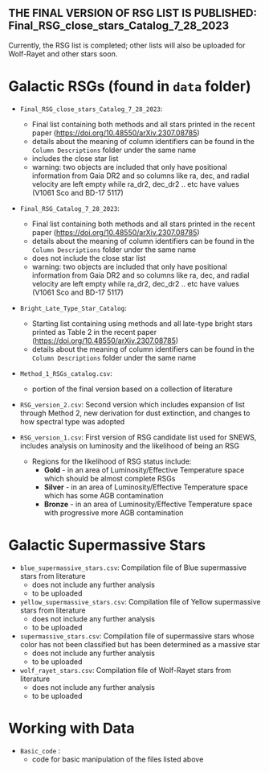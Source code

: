 ## 
## **THE FINAL VERSION OF RSG LIST IS PUBLISHED: Final_RSG_close_stars_Catalog_7_28_2023**
Currently, the RSG list is completed; other lists will also be uploaded for Wolf-Rayet and other stars soon.

# Galactic RSGs (found in `data` folder)
- `Final_RSG_close_stars_Catalog_7_28_2023`:
    - Final list containing both methods and all stars printed in the recent paper (https://doi.org/10.48550/arXiv.2307.08785)
    - details about the meaning of column identifiers can be found in the `Column Descriptions` folder under the same name
    - includes the close star list
    - warning: two objects are included that only have positional information from Gaia DR2 and so columns like ra, dec, and radial velocity are left empty while ra_dr2, dec_dr2 .. etc have values (V1061 Sco and BD-17 5117)
- `Final_RSG_Catalog_7_28_2023`:
    - Final list containing both methods and all stars printed in the recent paper (https://doi.org/10.48550/arXiv.2307.08785)
    - details about the meaning of column identifiers can be found in the `Column Descriptions` folder under the same name
    - does not include the close star list
    - warning: two objects are included that only have positional information from Gaia DR2 and so columns like ra, dec, and radial velocity are left empty while ra_dr2, dec_dr2 .. etc have values (V1061 Sco and BD-17 5117)
- `Bright_Late_Type_Star_Catalog`:
    - Starting list containing using methods and all late-type bright stars printed  as Table 2 in the recent paper (https://doi.org/10.48550/arXiv.2307.08785)
    - details about the meaning of column identifiers can be found in the `Column Descriptions` folder under the same name

- `Method_1_RSGs_catalog.csv`: 
   - portion of the final version based on a collection of literature 

- `RSG_version_2.csv`: Second version which includes expansion of list through Method 2, new derivation for dust extinction, and changes to how spectral type was adopted
   
- `RSG_version_1.csv`: First version of RSG candidate list used for SNEWS, includes analysis on luminosity and the likelihood of being an RSG
   - Regions for the likelihood of RSG status include: 
      - **Gold** - in an area of Luminosity/Effective Temperature space which should be almost complete RSGs
      - **Silver** - in an area of Luminosity/Effective Temperature space which has some AGB contamination
      - **Bronze** - in an area of Luminosity/Effective Temperature space with progressive more AGB contamination



# Galactic Supermassive Stars

- `blue_supermassive_stars.csv`: Compilation file of Blue supermassive stars from literature 
  - does not include any further analysis 
  - to be uploaded
- `yellow_supermassive_stars.csv`: Compilation file of Yellow supermassive stars from literature 
  - does not include any further analysis
  - to be uploaded
- `supermassive_stars.csv`: Compilation file of supermassive stars whose color has not been classified but has been determined as a massive star 
   - does not include any further analysis
   - to be uploaded
- `wolf_rayet_stars.csv`: Compilation file of Wolf-Rayet stars from literature
  - does not include any further analysis
  - to be uploaded

# Working with Data
- `Basic_code` :
  - code for basic manipulation of the files listed above
  


